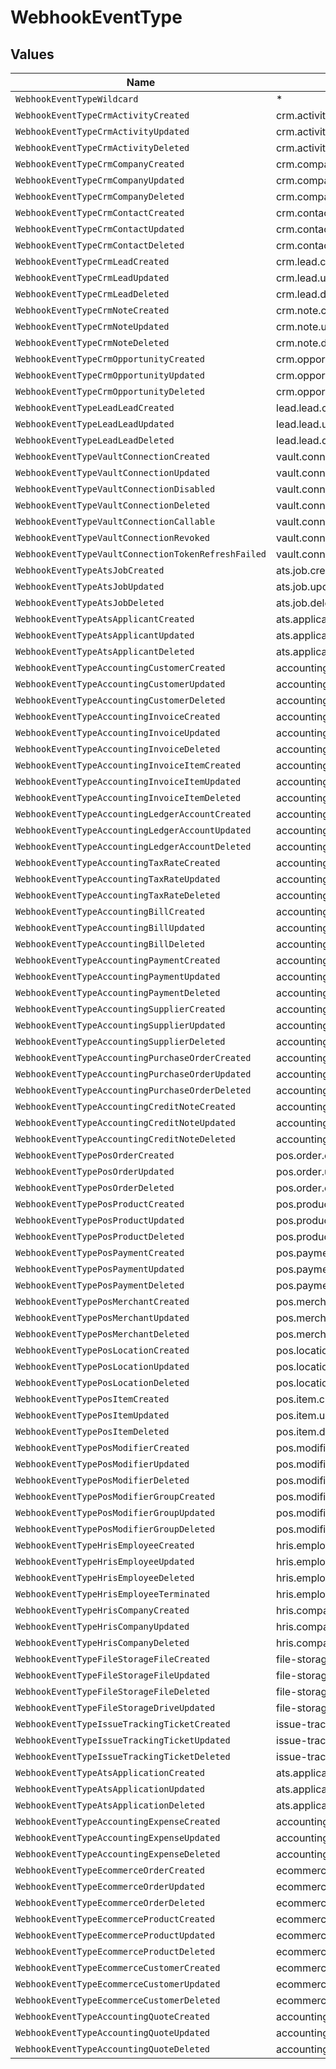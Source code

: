 # WebhookEventType


## Values

| Name                                                | Value                                               |
| --------------------------------------------------- | --------------------------------------------------- |
| `WebhookEventTypeWildcard`                          | *                                                   |
| `WebhookEventTypeCrmActivityCreated`                | crm.activity.created                                |
| `WebhookEventTypeCrmActivityUpdated`                | crm.activity.updated                                |
| `WebhookEventTypeCrmActivityDeleted`                | crm.activity.deleted                                |
| `WebhookEventTypeCrmCompanyCreated`                 | crm.company.created                                 |
| `WebhookEventTypeCrmCompanyUpdated`                 | crm.company.updated                                 |
| `WebhookEventTypeCrmCompanyDeleted`                 | crm.company.deleted                                 |
| `WebhookEventTypeCrmContactCreated`                 | crm.contact.created                                 |
| `WebhookEventTypeCrmContactUpdated`                 | crm.contact.updated                                 |
| `WebhookEventTypeCrmContactDeleted`                 | crm.contact.deleted                                 |
| `WebhookEventTypeCrmLeadCreated`                    | crm.lead.created                                    |
| `WebhookEventTypeCrmLeadUpdated`                    | crm.lead.updated                                    |
| `WebhookEventTypeCrmLeadDeleted`                    | crm.lead.deleted                                    |
| `WebhookEventTypeCrmNoteCreated`                    | crm.note.created                                    |
| `WebhookEventTypeCrmNoteUpdated`                    | crm.note.updated                                    |
| `WebhookEventTypeCrmNoteDeleted`                    | crm.note.deleted                                    |
| `WebhookEventTypeCrmOpportunityCreated`             | crm.opportunity.created                             |
| `WebhookEventTypeCrmOpportunityUpdated`             | crm.opportunity.updated                             |
| `WebhookEventTypeCrmOpportunityDeleted`             | crm.opportunity.deleted                             |
| `WebhookEventTypeLeadLeadCreated`                   | lead.lead.created                                   |
| `WebhookEventTypeLeadLeadUpdated`                   | lead.lead.updated                                   |
| `WebhookEventTypeLeadLeadDeleted`                   | lead.lead.deleted                                   |
| `WebhookEventTypeVaultConnectionCreated`            | vault.connection.created                            |
| `WebhookEventTypeVaultConnectionUpdated`            | vault.connection.updated                            |
| `WebhookEventTypeVaultConnectionDisabled`           | vault.connection.disabled                           |
| `WebhookEventTypeVaultConnectionDeleted`            | vault.connection.deleted                            |
| `WebhookEventTypeVaultConnectionCallable`           | vault.connection.callable                           |
| `WebhookEventTypeVaultConnectionRevoked`            | vault.connection.revoked                            |
| `WebhookEventTypeVaultConnectionTokenRefreshFailed` | vault.connection.token_refresh.failed               |
| `WebhookEventTypeAtsJobCreated`                     | ats.job.created                                     |
| `WebhookEventTypeAtsJobUpdated`                     | ats.job.updated                                     |
| `WebhookEventTypeAtsJobDeleted`                     | ats.job.deleted                                     |
| `WebhookEventTypeAtsApplicantCreated`               | ats.applicant.created                               |
| `WebhookEventTypeAtsApplicantUpdated`               | ats.applicant.updated                               |
| `WebhookEventTypeAtsApplicantDeleted`               | ats.applicant.deleted                               |
| `WebhookEventTypeAccountingCustomerCreated`         | accounting.customer.created                         |
| `WebhookEventTypeAccountingCustomerUpdated`         | accounting.customer.updated                         |
| `WebhookEventTypeAccountingCustomerDeleted`         | accounting.customer.deleted                         |
| `WebhookEventTypeAccountingInvoiceCreated`          | accounting.invoice.created                          |
| `WebhookEventTypeAccountingInvoiceUpdated`          | accounting.invoice.updated                          |
| `WebhookEventTypeAccountingInvoiceDeleted`          | accounting.invoice.deleted                          |
| `WebhookEventTypeAccountingInvoiceItemCreated`      | accounting.invoice_item.created                     |
| `WebhookEventTypeAccountingInvoiceItemUpdated`      | accounting.invoice_item.updated                     |
| `WebhookEventTypeAccountingInvoiceItemDeleted`      | accounting.invoice_item.deleted                     |
| `WebhookEventTypeAccountingLedgerAccountCreated`    | accounting.ledger_account.created                   |
| `WebhookEventTypeAccountingLedgerAccountUpdated`    | accounting.ledger_account.updated                   |
| `WebhookEventTypeAccountingLedgerAccountDeleted`    | accounting.ledger_account.deleted                   |
| `WebhookEventTypeAccountingTaxRateCreated`          | accounting.tax_rate.created                         |
| `WebhookEventTypeAccountingTaxRateUpdated`          | accounting.tax_rate.updated                         |
| `WebhookEventTypeAccountingTaxRateDeleted`          | accounting.tax_rate.deleted                         |
| `WebhookEventTypeAccountingBillCreated`             | accounting.bill.created                             |
| `WebhookEventTypeAccountingBillUpdated`             | accounting.bill.updated                             |
| `WebhookEventTypeAccountingBillDeleted`             | accounting.bill.deleted                             |
| `WebhookEventTypeAccountingPaymentCreated`          | accounting.payment.created                          |
| `WebhookEventTypeAccountingPaymentUpdated`          | accounting.payment.updated                          |
| `WebhookEventTypeAccountingPaymentDeleted`          | accounting.payment.deleted                          |
| `WebhookEventTypeAccountingSupplierCreated`         | accounting.supplier.created                         |
| `WebhookEventTypeAccountingSupplierUpdated`         | accounting.supplier.updated                         |
| `WebhookEventTypeAccountingSupplierDeleted`         | accounting.supplier.deleted                         |
| `WebhookEventTypeAccountingPurchaseOrderCreated`    | accounting.purchase_order.created                   |
| `WebhookEventTypeAccountingPurchaseOrderUpdated`    | accounting.purchase_order.updated                   |
| `WebhookEventTypeAccountingPurchaseOrderDeleted`    | accounting.purchase_order.deleted                   |
| `WebhookEventTypeAccountingCreditNoteCreated`       | accounting.credit_note.created                      |
| `WebhookEventTypeAccountingCreditNoteUpdated`       | accounting.credit_note.updated                      |
| `WebhookEventTypeAccountingCreditNoteDeleted`       | accounting.credit_note.deleted                      |
| `WebhookEventTypePosOrderCreated`                   | pos.order.created                                   |
| `WebhookEventTypePosOrderUpdated`                   | pos.order.updated                                   |
| `WebhookEventTypePosOrderDeleted`                   | pos.order.deleted                                   |
| `WebhookEventTypePosProductCreated`                 | pos.product.created                                 |
| `WebhookEventTypePosProductUpdated`                 | pos.product.updated                                 |
| `WebhookEventTypePosProductDeleted`                 | pos.product.deleted                                 |
| `WebhookEventTypePosPaymentCreated`                 | pos.payment.created                                 |
| `WebhookEventTypePosPaymentUpdated`                 | pos.payment.updated                                 |
| `WebhookEventTypePosPaymentDeleted`                 | pos.payment.deleted                                 |
| `WebhookEventTypePosMerchantCreated`                | pos.merchant.created                                |
| `WebhookEventTypePosMerchantUpdated`                | pos.merchant.updated                                |
| `WebhookEventTypePosMerchantDeleted`                | pos.merchant.deleted                                |
| `WebhookEventTypePosLocationCreated`                | pos.location.created                                |
| `WebhookEventTypePosLocationUpdated`                | pos.location.updated                                |
| `WebhookEventTypePosLocationDeleted`                | pos.location.deleted                                |
| `WebhookEventTypePosItemCreated`                    | pos.item.created                                    |
| `WebhookEventTypePosItemUpdated`                    | pos.item.updated                                    |
| `WebhookEventTypePosItemDeleted`                    | pos.item.deleted                                    |
| `WebhookEventTypePosModifierCreated`                | pos.modifier.created                                |
| `WebhookEventTypePosModifierUpdated`                | pos.modifier.updated                                |
| `WebhookEventTypePosModifierDeleted`                | pos.modifier.deleted                                |
| `WebhookEventTypePosModifierGroupCreated`           | pos.modifier-group.created                          |
| `WebhookEventTypePosModifierGroupUpdated`           | pos.modifier-group.updated                          |
| `WebhookEventTypePosModifierGroupDeleted`           | pos.modifier-group.deleted                          |
| `WebhookEventTypeHrisEmployeeCreated`               | hris.employee.created                               |
| `WebhookEventTypeHrisEmployeeUpdated`               | hris.employee.updated                               |
| `WebhookEventTypeHrisEmployeeDeleted`               | hris.employee.deleted                               |
| `WebhookEventTypeHrisEmployeeTerminated`            | hris.employee.terminated                            |
| `WebhookEventTypeHrisCompanyCreated`                | hris.company.created                                |
| `WebhookEventTypeHrisCompanyUpdated`                | hris.company.updated                                |
| `WebhookEventTypeHrisCompanyDeleted`                | hris.company.deleted                                |
| `WebhookEventTypeFileStorageFileCreated`            | file-storage.file.created                           |
| `WebhookEventTypeFileStorageFileUpdated`            | file-storage.file.updated                           |
| `WebhookEventTypeFileStorageFileDeleted`            | file-storage.file.deleted                           |
| `WebhookEventTypeFileStorageDriveUpdated`           | file-storage.drive.updated                          |
| `WebhookEventTypeIssueTrackingTicketCreated`        | issue-tracking.ticket.created                       |
| `WebhookEventTypeIssueTrackingTicketUpdated`        | issue-tracking.ticket.updated                       |
| `WebhookEventTypeIssueTrackingTicketDeleted`        | issue-tracking.ticket.deleted                       |
| `WebhookEventTypeAtsApplicationCreated`             | ats.application.created                             |
| `WebhookEventTypeAtsApplicationUpdated`             | ats.application.updated                             |
| `WebhookEventTypeAtsApplicationDeleted`             | ats.application.deleted                             |
| `WebhookEventTypeAccountingExpenseCreated`          | accounting.expense.created                          |
| `WebhookEventTypeAccountingExpenseUpdated`          | accounting.expense.updated                          |
| `WebhookEventTypeAccountingExpenseDeleted`          | accounting.expense.deleted                          |
| `WebhookEventTypeEcommerceOrderCreated`             | ecommerce.order.created                             |
| `WebhookEventTypeEcommerceOrderUpdated`             | ecommerce.order.updated                             |
| `WebhookEventTypeEcommerceOrderDeleted`             | ecommerce.order.deleted                             |
| `WebhookEventTypeEcommerceProductCreated`           | ecommerce.product.created                           |
| `WebhookEventTypeEcommerceProductUpdated`           | ecommerce.product.updated                           |
| `WebhookEventTypeEcommerceProductDeleted`           | ecommerce.product.deleted                           |
| `WebhookEventTypeEcommerceCustomerCreated`          | ecommerce.customer.created                          |
| `WebhookEventTypeEcommerceCustomerUpdated`          | ecommerce.customer.updated                          |
| `WebhookEventTypeEcommerceCustomerDeleted`          | ecommerce.customer.deleted                          |
| `WebhookEventTypeAccountingQuoteCreated`            | accounting.quote.created                            |
| `WebhookEventTypeAccountingQuoteUpdated`            | accounting.quote.updated                            |
| `WebhookEventTypeAccountingQuoteDeleted`            | accounting.quote.deleted                            |